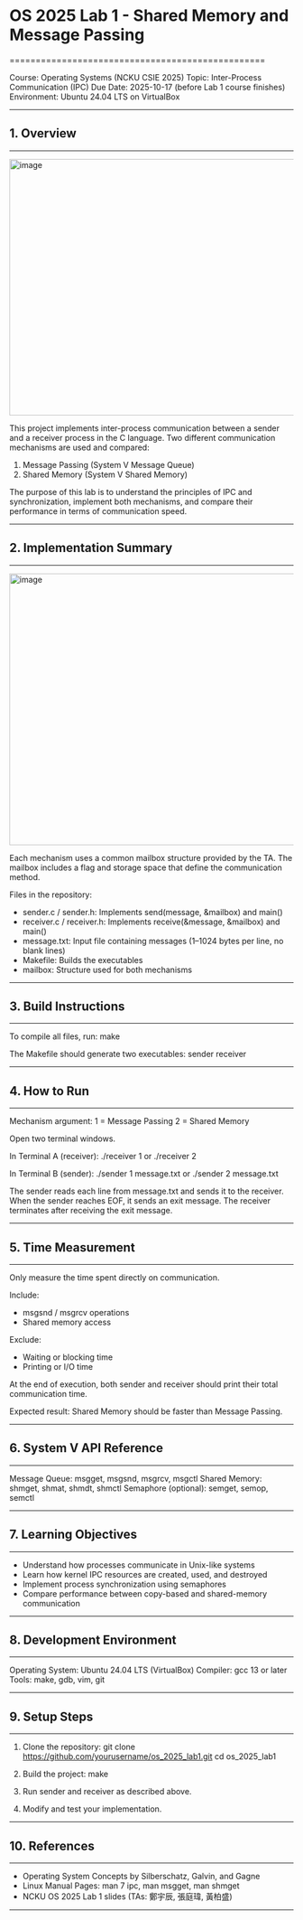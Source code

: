 # OS 2025 Lab 1 - Shared Memory and Message Passing
=================================================

Course: Operating Systems (NCKU CSIE 2025)
Topic: Inter-Process Communication (IPC)
Due Date: 2025-10-17 (before Lab 1 course finishes)
Environment: Ubuntu 24.04 LTS on VirtualBox

------------------------------------------------------------

## 1. Overview
------------
<img width="884" height="454" alt="image" src="https://github.com/user-attachments/assets/0b918db7-9833-480e-acfa-a927c6d96cb1" />

This project implements inter-process communication between a sender and a receiver process in the C language.
Two different communication mechanisms are used and compared:

1. Message Passing (System V Message Queue)
2. Shared Memory (System V Shared Memory)

The purpose of this lab is to understand the principles of IPC and synchronization, implement both mechanisms,
and compare their performance in terms of communication speed.

------------------------------------------------------------

## 2. Implementation Summary
--------------------------
<img width="822" height="481" alt="image" src="https://github.com/user-attachments/assets/2fd45d44-ae2f-4457-b22b-b1c17a9d6cb4" />

Each mechanism uses a common mailbox structure provided by the TA.
The mailbox includes a flag and storage space that define the communication method.

Files in the repository:
- sender.c / sender.h: Implements send(message, &mailbox) and main()
- receiver.c / receiver.h: Implements receive(&message, &mailbox) and main()
- message.txt: Input file containing messages (1–1024 bytes per line, no blank lines)
- Makefile: Builds the executables
- mailbox: Structure used for both mechanisms

------------------------------------------------------------

## 3. Build Instructions
----------------------
To compile all files, run:
    make

The Makefile should generate two executables:
    sender
    receiver

------------------------------------------------------------

## 4. How to Run
--------------
Mechanism argument:
  1 = Message Passing
  2 = Shared Memory

Open two terminal windows.

In Terminal A (receiver):
    ./receiver 1
or
    ./receiver 2

In Terminal B (sender):
    ./sender 1 message.txt
or
    ./sender 2 message.txt

The sender reads each line from message.txt and sends it to the receiver.
When the sender reaches EOF, it sends an exit message.
The receiver terminates after receiving the exit message.

------------------------------------------------------------

## 5. Time Measurement
--------------------
Only measure the time spent directly on communication.

Include:
- msgsnd / msgrcv operations
- Shared memory access

Exclude:
- Waiting or blocking time
- Printing or I/O time

At the end of execution, both sender and receiver should print their total communication time.

Expected result: Shared Memory should be faster than Message Passing.

------------------------------------------------------------

## 6. System V API Reference
--------------------------
Message Queue:
    msgget, msgsnd, msgrcv, msgctl
Shared Memory:
    shmget, shmat, shmdt, shmctl
Semaphore (optional):
    semget, semop, semctl

------------------------------------------------------------

## 7. Learning Objectives
-----------------------
- Understand how processes communicate in Unix-like systems
- Learn how kernel IPC resources are created, used, and destroyed
- Implement process synchronization using semaphores
- Compare performance between copy-based and shared-memory communication

------------------------------------------------------------

## 8. Development Environment
---------------------------
Operating System: Ubuntu 24.04 LTS (VirtualBox)
Compiler: gcc 13 or later
Tools: make, gdb, vim, git

------------------------------------------------------------

## 9. Setup Steps
----------------
1. Clone the repository:
       git clone https://github.com/yourusername/os_2025_lab1.git
       cd os_2025_lab1

2. Build the project:
       make

3. Run sender and receiver as described above.

4. Modify and test your implementation.

------------------------------------------------------------

## 10. References
---------------
- Operating System Concepts by Silberschatz, Galvin, and Gagne
- Linux Manual Pages: man 7 ipc, man msgget, man shmget
- NCKU OS 2025 Lab 1 slides (TAs: 鄭宇辰, 張庭瑋, 黃柏盛)

------------------------------------------------------------




